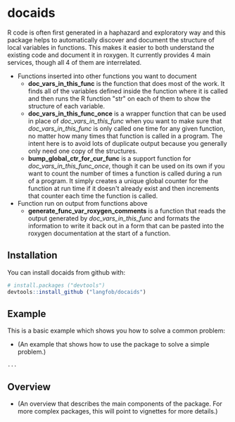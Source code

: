 <!-- README.md is generated from README.Rmd. Please edit that file -->
docaids
=======

R code is often first generated in a haphazard and exploratory way and this package helps to automatically discover and document the structure of local variables in functions. This makes it easier to both understand the existing code and document it in roxygen. It currently provides 4 main services, though all 4 of them are interrelated.

-   Functions inserted into other functions you want to document
    -   **doc\_vars\_in\_this\_func** is the function that does most of the work. It finds all of the variables defined inside the function where it is called and then runs the R function "str" on each of them to show the structure of each variable.
    -   **doc\_vars\_in\_this\_func\_once** is a wrapper function that can be used in place of *doc\_vars\_in\_this\_func* when you want to make sure that *doc\_vars\_in\_this\_func* is only called one time for any given function, no matter how many times that function is called in a program. The intent here is to avoid lots of duplicate output because you generally only need one copy of the structures.
    -   **bump\_global\_ctr\_for\_cur\_func** is a support function for *doc\_vars\_in\_this\_func\_once*, though it can be used on its own if you want to count the number of times a function is called during a run of a program. It simply creates a unique global counter for the function at run time if it doesn't already exist and then increments that counter each time the function is called.
-   Function run on output from functions above
    -   **generate\_func\_var\_roxygen\_comments** is a function that reads the output generated by *doc\_vars\_in\_this\_func* and formats the information to write it back out in a form that can be pasted into the roxygen documentation at the start of a function.

Installation
------------

You can install docaids from github with:

``` r
# install.packages ("devtools")  
devtools::install_github ("langfob/docaids")
```

Example
-------

This is a basic example which shows you how to solve a common problem:
- (An example that shows how to use the package to solve a simple problem.)

``` r
...
```

Overview
--------

-   (An overview that describes the main components of the package. For more complex packages, this will point to vignettes for more details.)
